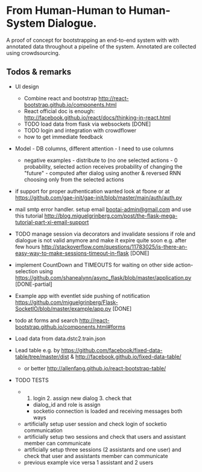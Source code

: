 From Human-Human to Human-System Dialogue.
==========================================

A proof of concept for bootstrapping an end-to-end system with with annotated data throughout a pipeline of the system.
Annotated are collected using crowdsourcing.

Todos & remarks
----------------

- UI design
    - Combine react and bootstrap http://react-bootstrap.github.io/components.html
    - React official doc is enough: http://facebook.github.io/react/docs/thinking-in-react.html
    - TODO load data from flask via websockets [DONE]
    - TODO login and integration with crowdflower
    - how to get immediate feedback
- Model - DB columns, different attention - I need to use columns
    - negative examples - distribute to (no one selected actions - 0 probability, selected action receives probability of changing the "future" - computed after dialog using another & reversed RNN choosing only from the selected actions
- if support for proper authentication wanted look at fbone or at https://github.com/gae-init/gae-init/blob/master/main/auth/auth.py
- mail smtp error handler. setup email bootai-admin@gmail.com and use this tutorial http://blog.miguelgrinberg.com/post/the-flask-mega-tutorial-part-xi-email-support
- TODO manage session via decorators and invalidate sessions if role and dialogue is not valid anymore and make it expire quite soon e.g. after few hours http://stackoverflow.com/questions/11783025/is-there-an-easy-way-to-make-sessions-timeout-in-flask [DONE]
- implement CountDown and TIMEOUTS for waiting on other side action-selection using https://github.com/shanealynn/async_flask/blob/master/application.py [DONE-partial]
- Example app with eventlet side pushing of notification https://github.com/miguelgrinberg/Flask-SocketIO/blob/master/example/app.py [DONE]
- todo at forms and search http://react-bootstrap.github.io/components.html#forms
- Load data from data.dstc2.train.json
- Lead table e.g. by https://github.com/facebook/fixed-data-table/tree/master/dist & http://facebook.github.io/fixed-data-table/
    - or better http://allenfang.github.io/react-bootstrap-table/

- TODO TESTS
    - 1. login 2. assign new dialog 3. check that 
        - dialog_id and role is assign
        - socketio connection is loaded and receiving messages both ways
    - artificially setup user session and check login of socketio communication
    - artificially setup two sessions and check that users and assistant member can communicate
    - artificially setup three sessions (2 assistants and one user) and check that user and assistants member can communicate
    - previous example vice versa 1 assistant and 2 users
